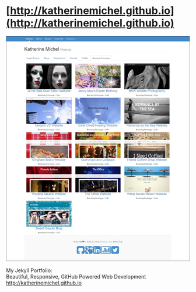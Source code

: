 [http://katherinemichel.github.io](http://katherinemichel.github.io)
=========================

![](images/prototypes.jpg)

My Jekyll Portfolio: <br>
Beautiful, Responsive, GitHub Powered Web Development <br>
http://katherinemichel.github.io




